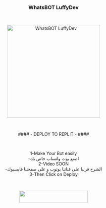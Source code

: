  
 <h3><p align="center">
 WhatsBOT
 LuffyDev</p></h3>
 
     
<br>
<p align="center">
<img alt="WhatsBOT LuffyDev" height="300" src="https://telegra.ph/file/0a7fdcc8f3f9d94e3c1b8.jpg"></p>
<br>

  <p align="center">
#### - DEPLOY TO REPLIT - ####
 </p>
  <br>
   <p align="center">
1-Make Your Bot easily
   <br>
-اصنع بوت واتساب خاص بك
  <br>
2-Video SOON
  <br>
-الشرح قريبا على قناتنا يوتوب و على صفحتنا فايسبوك
  <br>
3-Then Click on Deploy
   </p>
    <br>
<p align="center"><a href="https://repl.it/github/LuffyDeev/LuffyDev-FN"> <img src="https://img.shields.io/badge/replit%20Deploy-blue?style=for-the-badge&logo=replit" width="220" height="38.45"/></a></p>


